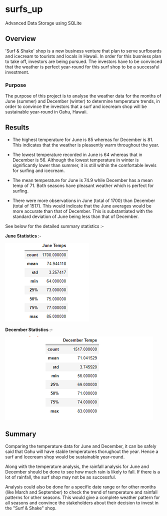 # surfs_up
Advanced Data Storage using SQLite

## Overview 
'Surf & Shake' shop is a new business venture that plan to serve surfboards and icecream to tourists and locals in Hawaii. In order for this busniess plan to take off, investors are being pursued. The investors have to be convinced that the weather is perfect year-round for this surf shop to be a successful investment. 

### Purpose

The purpose of this project is to analyse the weather data for the months of June (summer) and December (winter) to determine temperature trends, in order to convince the investors that a surf and icecream shop will be sustainable year-round in Oahu, Hawaii.

## Results
- The highest temperature for June is 85 whereas for December is 81. This indicates that the weather is pleasently warm throughout the year.

- The lowest temperature recorded in June is 64 whereas that in December is 56. Although the lowest temperature in winter is significantly lower than summer, it is still within the comfortable levels for surfing and icecream. 

- The mean temperature for June is 74.9 while December has a mean temp of 71. Both seasons have pleasant weather which is perfect for surfing.

- There were more observations in June (total of 1700) than December (total of 1517). This would indicate that the June averages would be more accurate than that of December. This is substantiated with the standard deviation of June being less than that of December.

See below for the detailed summary statistics :-

<b> June Statistics </b> :- 

![June Temperature Summary Statistics](June_temp_stats.png)

<b> December Statistics </b> :-

![December Temperature Summary Statistics](Dec_temp_stats.png)

## Summary
Comparing the temperature data for June and December, it can be safely said that Oahu will have stable temperatures thorughout the year. Hence a surf and Icecream shop would be sustainable year-round.

Along with the temperature analysis, the rainfall analysis for June and December should be done to see how much rain is likely to fall. If there is a lot of rainfall, the surf shop may not be as successful.

Analysis could also be done for a specific date range or for other months (like March and September) to check the trend of temperature and rainfall patterns for other seasons. This would give a complete weather pattern for all seasons and convince the stakeholders about their decision to invest in the "Surf & Shake" shop.






